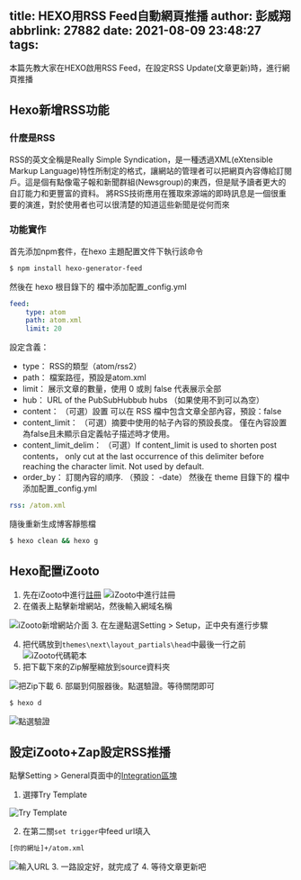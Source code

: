 title: HEXO用RSS Feed自動網頁推播
author: 彭威翔
abbrlink: 27882
date: 2021-08-09 23:48:27
tags:
---
本篇先教大家在HEXO啟用RSS Feed，在設定RSS Update(文章更新)時，進行網頁推播

## Hexo新增RSS功能

### 什麼是RSS
RSS的英文全稱是Really Simple Syndication，是一種透過XML(eXtensible Markup Language)特性所制定的格式，讓網站的管理者可以把網頁內容傳給訂閱戶。這是個有點像電子報和新聞群組(Newsgroup)的東西，但是賦予讀者更大的自訂能力和更豐富的資料。
將RSS技術應用在獲取來源端的即時訊息是一個很重要的演進，對於使用者也可以很清楚的知道這些新聞是從何而來
<!-- more -->

### 功能實作
首先添加npm套件，在hexo <span id="inline-blue">主題配置文件</span>下執行該命令
``` bash
$ npm install hexo-generator-feed
```


然後在 hexo 根目錄下的 檔中添加配置<span id="inline-yellow">_config.yml</span>
``` yml
feed:
    type: atom
    path: atom.xml
    limit: 20
```
設定含義：
- type： RSS的類型（atom/rss2）
- path： 檔案路徑，預設是<span id="inline-yellow">atom.xml</span>
- limit： 展示文章的數量，使用 0 或則 false 代表展示全部
- hub： URL of the PubSubHubbub hubs （如果使用不到可以為空）
- content： （可選）設置 可以在 RSS 檔中包含文章全部內容，預設：false
- content_limit： （可選）摘要中使用的帖子內容的預設長度。 僅在內容設置為false且未顯示自定義帖子描述時才使用。
- content_limit_delim： （可選）If content_limit is used to shorten post contents， only cut at the last occurrence of this delimiter before reaching the character limit. Not used by default.
- order_by： 訂閱內容的順序. （預設： -date）
然後在 theme 目錄下的 檔中添加配置<span id="inline-yellow">_config.yml</span>
``` yml
rss: /atom.xml
```
隨後重新生成博客靜態檔
``` bash
$ hexo clean && hexo g
```
## Hexo配置iZooto
1. 先在iZooto中進行[註冊](https://panel.izooto.com/signup)
![iZooto中進行註冊](https://i.imgur.com/ZGLFn53.png)
2. 在儀表上點擊新增網站，然後輸入網域名稱

![iZooto新增網站介面](https://i.imgur.com/K6Bug3g.png)
3. 在左邊點選Setting > Setup，正中央有進行步驟

4. 把代碼放到<code>themes\next\layout\_partials\head</code>中最後一行之前
![iZooto代碼範本](https://i.imgur.com/SMx2MOB.png)
5. 把下載下來的Zip解壓縮放到source資料夾

![把Zip下載](https://i.imgur.com/JBKoG4d.png)
6. 部屬到伺服器後。點選驗證。等待關閉即可
``` bash
$ hexo d
```

![點選驗證](https://i.imgur.com/HHOzZ66.png)

## 設定iZooto+Zap設定RSS推播

點擊Setting > General頁面中的[Integration區塊](https://zapier.com/apps/izooto/integrations/rss/16323/send-izooto-web-push-notifications-for-new-rss-items)
1. 選擇Try Template

![Try Template](https://i.imgur.com/jy0hbuk.png)

2. 在第二關<code>set trigger</code>中feed url填入
``` bash
[你的網址]+/atom.xml
```

![輸入URL](https://i.imgur.com/BEToge9.png)
3. 一路設定好，就完成了
4. 等待文章更新吧